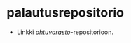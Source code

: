 # palautusrepositorio

+ Linkki *[ohtuvarasto](https://github.com/emilkivela/ohtuvarasto)*-repositorioon.

